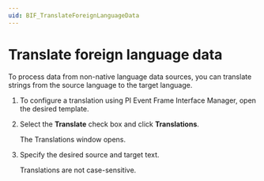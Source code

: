 ```yaml
---
uid: BIF_TranslateForeignLanguageData
---
```


# Translate foreign language data

To process data from non-native language data sources, you can translate strings from the source language to the target language.

1. To configure a translation using PI Event Frame Interface Manager, open the desired template.

2. Select the **Translate** check box and click **Translations**.

    The Translations window opens.

3. Specify the desired source and target text.

    Translations are not case-sensitive.
